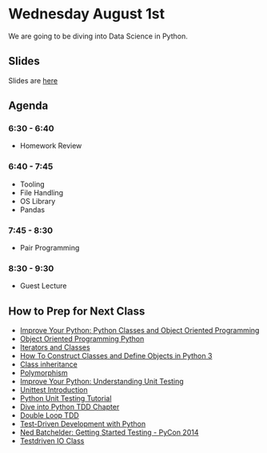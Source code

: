 # Wednesday August 1st
We are going to be diving into Data Science in Python.

## Slides
Slides are [here](http://jessicagarson.com/NYU-Intro-to-Python-08-01-2018/)

## Agenda
### 6:30 - 6:40
- Homework Review
### 6:40 - 7:45
- Tooling
- File Handling
- OS Library
- Pandas
### 7:45 - 8:30
- Pair Programming
### 8:30 - 9:30
- Guest Lecture

## How to Prep for Next Class
- [Improve Your Python: Python Classes and Object Oriented Programming](https://jeffknupp.com/blog/2014/06/18/improve-your-python-python-classes-and-object-oriented-programming/)
- [Object Oriented Programming Python](https://www.digitalocean.com/community/tutorial_series/object-oriented-programming-in-python-3)
- [Iterators and Classes](http://www.diveintopython3.net/iterators.html)
-  [How To Construct Classes and Define Objects in Python 3](https://www.digitalocean.com/community/tutorials/how-to-construct-classes-and-define-objects-in-python-3)
- [Class inheritance](https://www.digitalocean.com/community/tutorials/understanding-class-inheritance-in-python-3)
- [Polymorphism](https://www.digitalocean.com/community/tutorials/how-to-apply-polymorphism-to-classes-in-python-3)
- [Improve Your Python: Understanding Unit Testing](https://jeffknupp.com/blog/2013/12/09/improve-your-python-understanding-unit-testing/)
- [Unittest Introduction](http://pythontesting.net/framework/unittest/unittest-introduction/)
- [Python Unit Testing Tutorial](https://cgoldberg.github.io/python-unittest-tutorial/)
- [Dive into Python TDD Chapter](http://www.diveintopython.net/unit_testing/index.html)
- [Double Loop TDD](http://coding-is-like-cooking.info/2013/04/outside-in-development-with-double-loop-tdd/)
- [Test-Driven Development with Python](http://chimera.labs.oreilly.com/books/1234000000754/index.html)
- [Ned Batchelder: Getting Started Testing - PyCon 2014](https://www.youtube.com/watch?v=FxSsnHeWQBY)
- [Testdriven IO Class](https://testdriven.io/part-one-intro)
